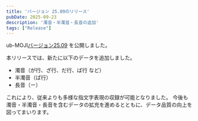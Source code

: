 ```yaml
---
title: 'バージョン 25.09のリリース'
pubDate: 2025-09-23
description: '濁音・半濁音・長音の追加'
tags: ["Release"]
---
```


ub-MOJI[バージョン25.09](https://huggingface.co/datasets/kanglabs/ub-MOJI/tree/v25.09) を公開しました。

本リリースでは、新たに以下のデータを追加しました。

- 濁音（が行、ざ行、だ行、ば行 など）
- 半濁音（ぱ行）
- 長音（ー）

これにより、従来よりも多様な指文字表現の収録が可能となりました。
今後も濁音・半濁音・長音を含むデータの拡充を進めるとともに、データ品質の向上を図ってまいります。